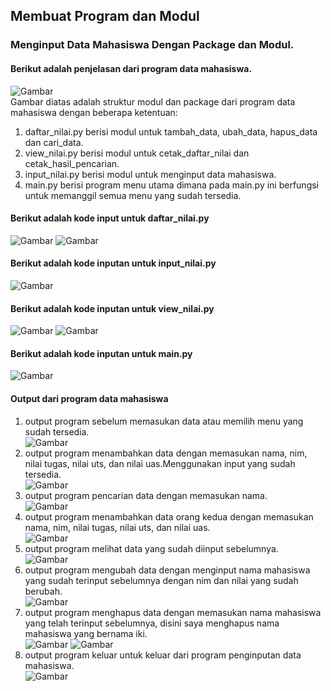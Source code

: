 ## Membuat Program dan Modul 

### Menginput Data Mahasiswa Dengan Package dan Modul.

#### Berikut adalah penjelasan dari program data mahasiswa.

![Gambar](ss/ss16.png)                  
Gambar diatas adalah struktur modul dan package dari program data mahasiswa dengan beberapa ketentuan:
1. daftar_nilai.py berisi modul untuk tambah_data, ubah_data, hapus_data dan cari_data.
2. view_nilai.py berisi modul untuk cetak_daftar_nilai dan cetak_hasil_pencarian.
3. input_nilai.py berisi modul untuk menginput data mahasiswa.
4. main.py berisi program menu utama dimana pada main.py ini berfungsi untuk memanggil semua menu yang sudah tersedia.

#### Berikut adalah kode input untuk daftar_nilai.py
![Gambar](ss/ss1.png)
![Gambar](ss/ss2.png)

#### Berikut adalah kode inputan untuk input_nilai.py
![Gambar](ss/ss3.png)

#### Berikut adalah kode inputan untuk view_nilai.py
![Gambar](ss/ss4.png)
![Gambar](ss/ss5.png)

#### Berikut adalah kode inputan untuk main.py
![Gambar](ss/ss6.png)

#### Output dari program data mahasiswa
1. output program sebelum memasukan data atau memilih menu yang sudah tersedia.     
![Gambar](ss/ss7.png)
2. output program menambahkan data dengan memasukan nama, nim, nilai tugas, nilai uts, dan nilai uas.Menggunakan input yang sudah tersedia.     
![Gambar](ss/ss8.png)
3. output program pencarian data dengan memasukan nama.     
![Gambar](ss/ss20.png)
4. output program menambahkan data orang kedua dengan memasukan nama, nim, nilai tugas, nilai uts, dan nilai uas.       
![Gambar](ss/ss10.png)
5. output program melihat data yang sudah diinput sebelumnya.       
![Gambar](ss/ss11.png)
6. output program mengubah data dengan menginput nama mahasiswa yang sudah terinput sebelumnya dengan nim dan nilai yang sudah berubah.     
![Gambar](ss/ss12.png)
7. output program menghapus data dengan memasukan nama mahasiswa yang telah terinput sebelumnya, disini saya menghapus nama mahasiswa yang bernama iki.     
![Gambar](ss/ss13.png)
![Gambar](ss/ss14.png)
8. output program keluar untuk keluar dari program penginputan data mahasiswa.  
![Gambar](ss/ss15.png)